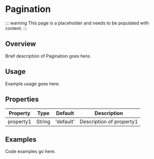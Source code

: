 # Pagination

::: warning
This page is a placeholder and needs to be populated with content.
:::

## Overview

Brief description of Pagination goes here.

## Usage

Example usage goes here.

## Properties

| Property | Type | Default | Description |
|----------|------|---------|-------------|
| property1 | String | 'default' | Description of property1 |

## Examples

Code examples go here.
